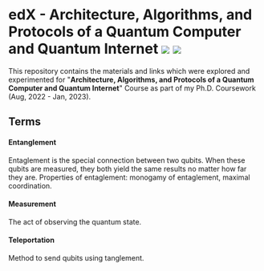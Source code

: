 # edX - Architecture, Algorithms, and Protocols of a Quantum Computer and Quantum Internet ![](https://img.shields.io/badge/madeby-Ramaguru-blue.svg) ![](https://img.shields.io/badge/Ph.D%20Coursework-In_Progress-orange)

This repository contains the materials and links which were explored and experimented for "**Architecture, Algorithms, and Protocols of a Quantum Computer and Quantum Internet**" Course as part of my Ph.D. Coursework (Aug, 2022 - Jan, 2023). 

## Terms

#### Entanglement

Entaglement is the special connection between two qubits. When these qubits are measured, they both yield the same results no matter how far they are. Properties of 
entaglement: monogamy of entaglement, maximal coordination.

#### Measurement

The act of observing the quantum state. 

#### Teleportation

Method to send qubits using tanglement. 
